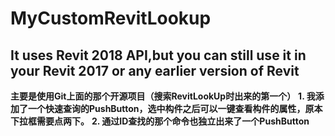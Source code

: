 # MyCustomRevitLookup
## It uses Revit 2018 API,but you can still use it in your Revit 2017 or any earlier version of Revit
**主要是使用Git上面的那个开源项目（搜索RevitLookUp时出来的第一个）**
**1. 我添加了一个快速查询的PushButton，选中构件之后可以一键查看构件的属性，原本下拉框需要点两下。**
**2. 通过ID查找的那个命令也独立出来了一个PushButton**
